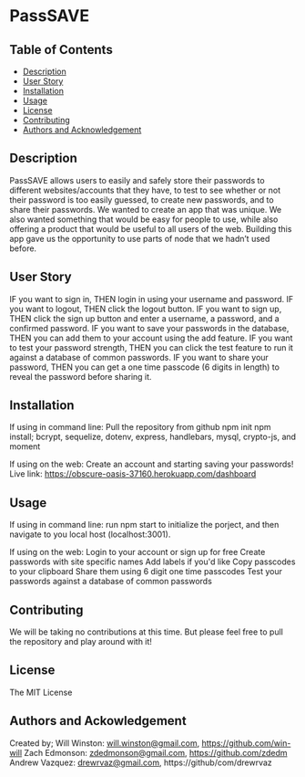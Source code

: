 # PassSAVE

## Table of Contents
* [Description](#description)
* [User Story](#userstory)
* [Installation](#installation)
* [Usage](#usage)
* [License](#license)
* [Contributing](#contributing)
* [Authors and Acknowledgement](#authorsandacknowledgement)

## Description
PassSAVE allows users to easily and safely store their passwords to different websites/accounts that they have, to test to see whether or not their password is too easily guessed, to create new passwords, and to share their passwords. We wanted to create an app that was unique. We also wanted something that would be easy for people to use, while also offering a product that would be useful to all users of the web. Building this app gave us the opportunity to use parts of node that we hadn’t used before.

## User Story
IF you want to sign in, THEN login in using your username and password.
IF you want to logout, THEN click the logout button.
IF you want to sign up, THEN click the sign up button and enter a username, a password, and a confirmed password.
IF you want to save your passwords in the database, THEN you can add them to your account using the add feature.
IF you want to test your password strength, THEN you can click the test feature to run it against a database of common passwords.
IF you want to share your password, THEN you can get a one time passcode (6 digits in length) to reveal the password before sharing it.

## Installation
If using in command line:
Pull the repository from github
npm init
npm install; bcrypt, sequelize, dotenv, express, handlebars, mysql, crypto-js, and moment

If using on the web:
Create an account and starting saving your passwords!
Live link: https://obscure-oasis-37160.herokuapp.com/dashboard

## Usage
If using in command line:
run npm start to initialize the porject, and then navigate to you local host (localhost:3001).

If using on the web:
Login to your account or sign up for free
Create passwords with site specific names
Add labels if you'd like
Copy passcodes to your clipboard
Share them using 6 digit one time passcodes
Test your passwords against a database of common passwords

## Contributing
We will be taking no contributions at this time. But please feel free to pull the repository and play around with it!

## License
The MIT License

## Authors and Ackowledgement
Created by;
Will Winston: will.winston@gmail.com, https://github.com/win-will
Zach Edmonson: zdedmonson@gmail.com, https://github.com/zdedm
Andrew Vazquez: drewrvaz@gmail.com, https://github/com/drewrvaz
